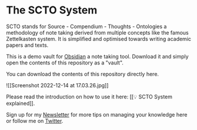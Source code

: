 # The SCTO System

SCTO stands for Source - Compendium - Thoughts - Ontologies a methodology of note taking derived from multiple concepts like the famous Zettelkasten system. It is simplified and optimised towards writing academic papers and texts. 

This is a demo vault for [Obsidian](https://obsidian.md) a note taking tool. Download it and simply open the contents of this repository as a "vault". 

You can download the contents of this repository directly here. 

![[Screenshot 2022-12-14 at 17.03.26.jpg]]

Please read the introduction on how to use it here: [[💡 SCTO System explained]]. 

Sign up for my [Newsletter](https://ilyashabanov.substack.com/) for more tips on managing your knowledge here or follow me on [Twitter](https://twitter.com/Artifexx).

